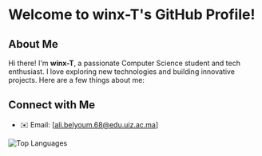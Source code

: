 # Welcome to winx-T's GitHub Profile!

## About Me

Hi there! I'm **winx-T**, a passionate Computer Science student and tech enthusiast. I love exploring new technologies and building innovative projects. Here are a few things about me:


## Connect with Me

- ✉️ Email: [[ali.belyoum.68@edu.uiz.ac.ma](mailto\:ali.belyoum.68@edu.uiz.ac.ma)]


![Top Languages](https://github-readme-stats.vercel.app/api/top-langs?username=winx-T&show_icons=true&locale=en&layout=compact)
